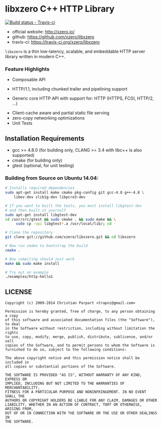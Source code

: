 # libxzero C++ HTTP Library

[ ![Build status - Travis-ci](https://secure.travis-ci.org/xzero/libxzero.png) ](http://travis-ci.org/xzero/libxzero)

- official website: http://xzero.io/
- github: https://github.com/xzero/libxzero
- travis-ci: https://travis-ci.org/xzero/libxzero

`libxzero` is a thin low-latency, scalable, and embeddable HTTP server library
written in modern C++.

### Feature Highlights

* Composable API
- HTTP/1.1, including chunked trailer and pipelining support
* Generic core HTTP API with support for: HTTP (HTTPS, FCGI, HTTP/2, ...)
- Client-cache aware and partial static file serving
- zero-copy networking optimizations
- Unit Tests

## Installation Requirements

- gcc >= 4.8.0 (for building only, CLANG >= 3.4 with libc++ is also supported)
- cmake (for building only)
- gtest (optional, for unit testing)

### Building from Source on Ubuntu 14.04:

```sh
# Installs required dependencies
sudo apt-get install make cmake pkg-config git gcc-4.8 g++-4.8 \
    libev-dev zlib1g-dev libpcre3-dev

# If you want to built the tests, you must install libgtest-dev
# and then built it yourself
sudo apt-get install libgtest-dev
cd /usr/src/gtest && sudo cmake . && sudo make && \
     sudo cp -vpi libgtest*.a /usr/local/lib/; cd -

# Clone the repository
git clone git://github.com/xzero/libxzero.git && cd libxzero

# Now run cmake to bootstrap the build
cmake .

# Now compiling should just work
make && sudo make install

# Try out an example
./examples/http-hello1
```

LICENSE
-------

```
Copyright (c) 2009-2014 Christian Parpart <trapni@gmail.com>

Permission is hereby granted, free of charge, to any person obtaining a copy
of this software and associated documentation files (the "Software"), to deal
in the Software without restriction, including without limitation the rights
to use, copy, modify, merge, publish, distribute, sublicense, and/or sell
copies of the Software, and to permit persons to whom the Software is
furnished to do so, subject to the following conditions:

The above copyright notice and this permission notice shall be included in
all copies or substantial portions of the Software.

THE SOFTWARE IS PROVIDED "AS IS", WITHOUT WARRANTY OF ANY KIND, EXPRESS OR
IMPLIED, INCLUDING BUT NOT LIMITED TO THE WARRANTIES OF MERCHANTABILITY,
FITNESS FOR A PARTICULAR PURPOSE AND NONINFRINGEMENT. IN NO EVENT SHALL THE
AUTHORS OR COPYRIGHT HOLDERS BE LIABLE FOR ANY CLAIM, DAMAGES OR OTHER
LIABILITY, WHETHER IN AN ACTION OF CONTRACT, TORT OR OTHERWISE, ARISING FROM,
OUT OF OR IN CONNECTION WITH THE SOFTWARE OR THE USE OR OTHER DEALINGS IN
THE SOFTWARE.
```
